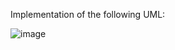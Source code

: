 Implementation of the following UML:   

![image](https://github.com/user-attachments/assets/d8b7a357-37fb-489d-bbd0-1d1693c2842b)
